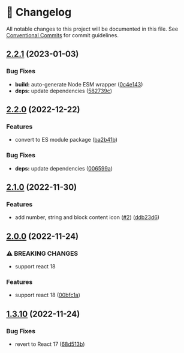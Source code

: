 <!-- markdownlint-disable --><!-- textlint-disable -->

# 📓 Changelog

All notable changes to this project will be documented in this file. See
[Conventional Commits](https://conventionalcommits.org) for commit guidelines.

## [2.2.1](https://github.com/sanity-io/icons/compare/v2.2.0...v2.2.1) (2023-01-03)

### Bug Fixes

- **build:** auto-generate Node ESM wrapper ([0c4e143](https://github.com/sanity-io/icons/commit/0c4e1439db37e6b32fda536ac18b920691e2c655))
- **deps:** update dependencies ([582739c](https://github.com/sanity-io/icons/commit/582739c4f1402e5e86b6404391780378f93a0ab6))

## [2.2.0](https://github.com/sanity-io/icons/compare/v2.1.0...v2.2.0) (2022-12-22)

### Features

- convert to ES module package ([ba2b41b](https://github.com/sanity-io/icons/commit/ba2b41b7dd961b007ad969fd3e70baf899533d9d))

### Bug Fixes

- **deps:** update dependencies ([006599a](https://github.com/sanity-io/icons/commit/006599a1ae6310b7559b7b7d0f7e0a1029269000))

## [2.1.0](https://github.com/sanity-io/icons/compare/v2.0.0...v2.1.0) (2022-11-30)

### Features

- add number, string and block content icon ([#2](https://github.com/sanity-io/icons/issues/2)) ([ddb23d6](https://github.com/sanity-io/icons/commit/ddb23d617f4f16d3bc236fc8256c9cca81b4b166))

## [2.0.0](https://github.com/sanity-io/icons/compare/v1.3.10...v2.0.0) (2022-11-24)

### ⚠ BREAKING CHANGES

- support react 18

### Features

- support react 18 ([00bfc1a](https://github.com/sanity-io/icons/commit/00bfc1a5c8b50a5cbfd1ce92bacd20b6d79398dd))

## [1.3.10](https://github.com/sanity-io/icons/compare/v1.3.9...v1.3.10) (2022-11-24)

### Bug Fixes

- revert to React 17 ([68d513b](https://github.com/sanity-io/icons/commit/68d513bbd745b61eed05ba00970521489262f7f2))
